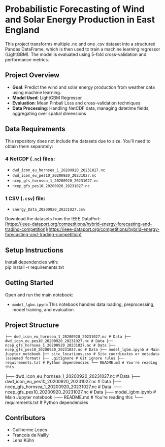 # Probabilistic Forecasting of Wind and Solar Energy Production in East England

This project transforms multiple .nc and one .csv dataset into a structured Pandas DataFrame, which is then used to train a machine learning regressor (LightGBM).
The model is evaluated using 5-fold cross-validation and performance metrics.

## Project Overview

- **Goal**: Predict the wind and solar energy production from weather data using machine learning.  
- **Model Used**: LightGBM Regressor  
- **Evaluation**: Mean Pinball Loss and cross-validation techniques  
- **Data Processing**: Handling NetCDF data, managing datetime fields, aggregating over spatial dimensions

## Data Requirements

This repository does not include the datasets due to size. You'll need to obtain them separately:

### 4 NetCDF (`.nc`) files:

- `dwd_icon_eu_hornsea_1_20200920_20231027.nc`  
- `dwd_icon_eu_pes10_20200920_20231027.nc`  
- `ncep_gfs_hornsea_1_20200920_20231027.nc`  
- `ncep_gfs_pes10_20200920_20231027.nc`

### 1 CSV (`.csv`) file:

- `Energy_Data_20200920_20231027.csv`

Download the datasets from the IEEE DataPort:  
[https://ieee-dataport.org/competitions/hybrid-energy-forecasting-and-trading-competition](https://ieee-dataport.org/competitions/hybrid-energy-forecasting-and-trading-competition)

## Setup Instructions

Install dependencies with:  
pip install -r requirements.txt

## Getting Started

Open and run the main notebook:
- `model_lgbm.ipynb`
This notebook handles data loading, preprocessing, model training, and evaluation.

## Project Structure

``` ├── dwd_icon_eu_hornsea_1_20200920_20231027.nc # Data ├── dwd_icon_eu_pes10_20200920_20231027.nc # Data ├── ncep_gfs_hornsea_1_20200920_20231027.nc # Data ├── ncep_gfs_pes10_20200920_20231027.nc # Data ├── model_lgbm.ipynb # Main Jupyter notebook ├── site_locations.csv # Site coordinates or metadata (assumed format) ├── .gitignore # Git ignore rules ├── requirements.txt # Python dependencies └── README.md # You're reading this ``` 

├── dwd_icon_eu_hornsea_1_20200920_20231027.nc      # Data
├── dwd_icon_eu_pes10_20200920_20231027.nc          # Data
├── ncep_gfs_hornsea_1_20200920_20231027.nc         # Data
├── ncep_gfs_pes10_20200920_20231027.nc             # Data
├── model_lgbm.ipynb                                # Main Jupyter notebook
├── README.md                                       # You're reading this
└── requirements.txt                                # Python dependencies


## Contributors

- Guilherme Lopes
- François de Nailly
- Lena Kühn

